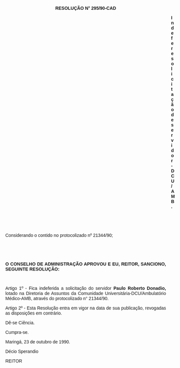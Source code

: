 <BODY>

<B><FONT FACE="Arial"><P ALIGN="CENTER">RESOLU&Ccedil;&Atilde;O N° 295/90-CAD</P>
<P ALIGN="JUSTIFY"></P><DIR>
<DIR>
<DIR>
<DIR>
<DIR>
<DIR>
<DIR>
<DIR>
<DIR>
<DIR>
<DIR>
<DIR>
<DIR>

<P ALIGN="JUSTIFY">Indefere solicita&ccedil;&atilde;o de servidor-DCU/AMB. </P>
<P ALIGN="JUSTIFY"></P>
<P ALIGN="JUSTIFY">&nbsp;</P>
<P ALIGN="JUSTIFY">&nbsp;</P></DIR>
</DIR>
</DIR>
</DIR>
</DIR>
</DIR>
</DIR>
</DIR>
</DIR>
</DIR>
</DIR>
</DIR>
</DIR>

</B><P ALIGN="JUSTIFY">Considerando o contido no protocolizado nº 21344/90;</P>
<P ALIGN="JUSTIFY"></P>
<P ALIGN="JUSTIFY">&nbsp;</P>
<P ALIGN="JUSTIFY">&nbsp;</P>
<B><P ALIGN="JUSTIFY">O CONSELHO DE ADMINISTRA&Ccedil;&Atilde;O APROVOU E EU, REITOR, SANCIONO, SEGUINTE RESOLU&Ccedil;&Atilde;O:</P>
</B><P ALIGN="JUSTIFY"></P>
<P ALIGN="JUSTIFY">&nbsp;</P>
<P ALIGN="JUSTIFY">Artigo 1º - Fica indeferida a solicita&ccedil;&atilde;o do servidor <B>Paulo Roberto Donadio, </B>lotado na Diretoria de Assuntos da Comunidade Universit&aacute;ria-DCU/Ambulat&oacute;rio M&eacute;dico-AMB, atrav&eacute;s do protocolizado n° 21344/90.</P>
<P ALIGN="JUSTIFY">Artigo 2º - Esta Resolu&ccedil;&atilde;o entra em vigor na data de sua publica&ccedil;&atilde;o, revogadas as disposi&ccedil;&otilde;es em contr&aacute;rio.</P>
<P ALIGN="JUSTIFY">D&ecirc;-se Ci&ecirc;ncia.</P>
<P ALIGN="JUSTIFY">Cumpra-se.</P>
<P ALIGN="JUSTIFY"></P>
<P ALIGN="JUSTIFY">Maring&aacute;, 23 de outubro de 1990.</P>
<P ALIGN="JUSTIFY"></P>
<P ALIGN="JUSTIFY">D&eacute;cio  Sperandio</P>
<P ALIGN="JUSTIFY">REITOR</P>
<P ALIGN="JUSTIFY"></P></FONT></BODY>
